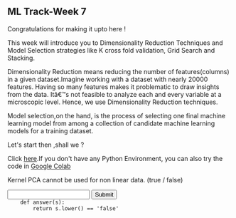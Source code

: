 ## ML Track-Week 7

Congratulations for making it upto here !

This week will introduce you to Dimensionality Reduction Techniques and Model Selection strategies like K cross fold validation, Grid Search and Stacking.

Dimensionality Reduction means reducing the number of features(columns) in a given dataset.Imagine working with a dataset with nearly 20000 features. Having
so many features makes it problematic to draw insights from the data. Itâ€™s not feasible to analyze each and every variable at a microscopic level. Hence, we use Dimensionality Reduction techniques.

Model selection,on the hand, is the process of selecting one final machine learning model from among a collection of candidate machine learning models
for a training dataset.

Let's start then ,shall we ?

Click [here](https://github.com/kabirnagpal/SoA-ML-14/blob/master/week%207.ipynb).If you don't have any Python Environment, you can also try the code in [Google Colab](https://colab.research.google.com/)


Kernel PCA cannot be used for non linear data. (true / false)

<form method='POST'>
    <input name='answer'>
    <input type='submit' value='Submit'>
    <code class='code_checker'>
    def answer(s):
        return s.lower() == 'false'
 </code>
 </form>
